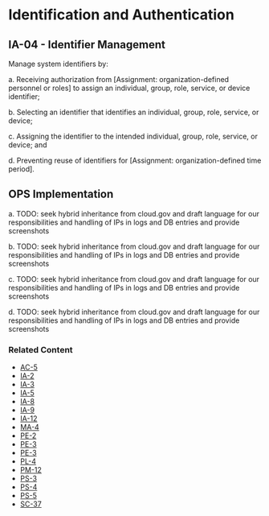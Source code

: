 # Identification and Authentication
## IA-04 - Identifier Management

Manage system identifiers by:

a. Receiving authorization from [Assignment: organization-defined personnel or roles] to assign an individual, group, role, service, or device identifier;

b. Selecting an identifier that identifies an individual, group, role, service, or device;

c. Assigning the identifier to the intended individual, group, role, service, or device; and

d. Preventing reuse of identifiers for [Assignment: organization-defined time period].

## OPS Implementation

a. TODO: seek hybrid inheritance from cloud.gov and draft language for our responsibilities and handling of IPs in logs and DB entries and provide screenshots

b. TODO: seek hybrid inheritance from cloud.gov and draft language for our responsibilities and handling of IPs in logs and DB entries and provide screenshots

c. TODO: seek hybrid inheritance from cloud.gov and draft language for our responsibilities and handling of IPs in logs and DB entries and provide screenshots

d. TODO: seek hybrid inheritance from cloud.gov and draft language for our responsibilities and handling of IPs in logs and DB entries and provide screenshots

### Related Content

* [AC-5](ac-05/index.md)
* [IA-2](ia-02/index.md)
* [IA-3](ia-03/index.md)
* [IA-5](ia-05/index.md)
* [IA-8](ia-08/index.md)
* [IA-9](ia-09/index.md)
* [IA-12](ia-12/index.md)
* [MA-4](ma-04/index.md)
* [PE-2](pe-02/index.md)
* [PE-3](pe-03/index.md)
* [PE-3](pe-03/index.md)
* [PL-4](pl-04/index.md)
* [PM-12](pm-12/index.md)
* [PS-3](ps-03/index.md)
* [PS-4](ps-04/index.md)
* [PS-5](ps-05/index.md)
* [SC-37](sc-37/index.md)
